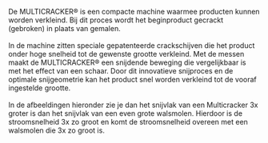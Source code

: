 De MULTICRACKER® is een compacte machine waarmee producten kunnen worden verkleind. Bij dit proces wordt het beginproduct gecrackt (gebroken) in plaats van gemalen.<br/>
<br/>
In de machine zitten speciale gepatenteerde crackschijven die het product onder hoge snelheid tot de gewenste grootte verkleind. Met de messen maakt de MULTICRACKER® een snijdende beweging die vergelijkbaar is met het effect van een schaar. Door dit innovatieve snijproces en de optimale snijgeometrie kan het product snel worden verkleind tot de vooraf ingestelde grootte.<br/>
<br/>
In de afbeeldingen hieronder zie je dan het snijvlak van een Multicracker 3x groter is dan het snijvlak van een even grote walsmolen. Hierdoor is de stroomsnelheid 3x zo groot en komt de stroomsnelheid overeen met een walsmolen die 3x zo groot is.